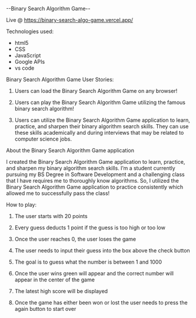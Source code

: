 --Binary Search Algorithm Game--

Live @ https://binary-search-algo-game.vercel.app/

Technologies used:

- html5
- CSS
- JavaScript
- Google APIs
- vs code

Binary Search Algorithm Game User Stories:

1. Users can load the Binary Search Algorithm Game on any browser!

2. Users can play the Binary Search Algorithm Game utilizing the famous binary search algorithm!

3. Users can utilize the Binary Search Algorithm Game application to learn, practice, and sharpen their binary algorithm search skills. They can use these skills academically and during interviews that may be related to computer science jobs.

About the Binary Search Algorithm Game application

I created the Binary Search Algorithm Game application to learn, practice, and sharpen my binary algorithm search skills. I’m a student currently pursuing my BS Degree in Software Development and a challenging class that I have requires me to thoroughly know algorithms. So, I utilized the Binary Search Algorithm Game application to practice consistently which allowed me to successfully pass the class!

How to play:

1. The user starts with 20 points

2. Every guess deducts 1 point if the guess is too high or too low

3. Once the user reaches 0, the user loses the game

4. The user needs to input their guess into the box above the check button

5. The goal is to guess what the number is between 1 and 1000

6. Once the user wins green will appear and the correct number will appear in the center of the game

7. The latest high score will be displayed

8. Once the game has either been won or lost the user needs to press the again button to start over
